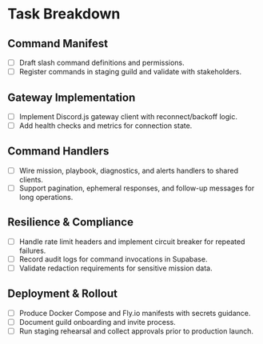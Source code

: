# Task Breakdown

## Command Manifest
- [ ] Draft slash command definitions and permissions.
- [ ] Register commands in staging guild and validate with stakeholders.

## Gateway Implementation
- [ ] Implement Discord.js gateway client with reconnect/backoff logic.
- [ ] Add health checks and metrics for connection state.

## Command Handlers
- [ ] Wire mission, playbook, diagnostics, and alerts handlers to shared clients.
- [ ] Support pagination, ephemeral responses, and follow-up messages for long operations.

## Resilience & Compliance
- [ ] Handle rate limit headers and implement circuit breaker for repeated failures.
- [ ] Record audit logs for command invocations in Supabase.
- [ ] Validate redaction requirements for sensitive mission data.

## Deployment & Rollout
- [ ] Produce Docker Compose and Fly.io manifests with secrets guidance.
- [ ] Document guild onboarding and invite process.
- [ ] Run staging rehearsal and collect approvals prior to production launch.
